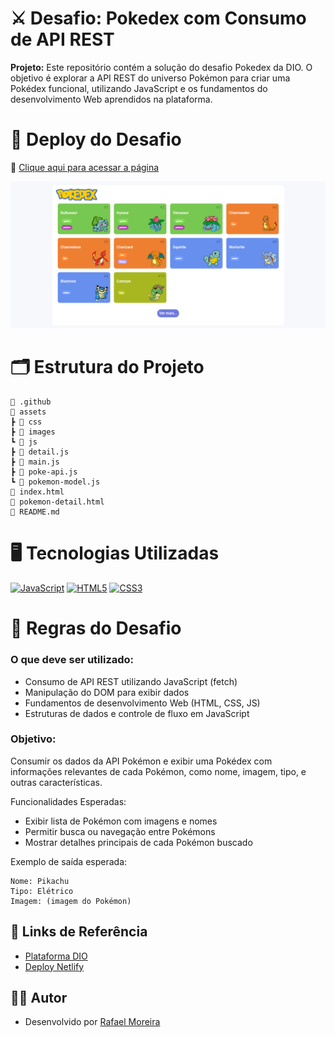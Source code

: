 # ⚔️ Desafio: Pokedex com Consumo de API REST
**Projeto:** Este repositório contém a solução do desafio Pokedex da DIO. O objetivo é explorar a API REST do universo Pokémon para criar uma Pokédex funcional, utilizando JavaScript e os fundamentos do desenvolvimento Web aprendidos na plataforma.

# 🎯 Deploy do Desafio
🔗 [Clique aqui para acessar a página](https://pokedex-api-dio.netlify.app/)

![Preview da Página](.github/preview.png)

# 🗂️ Estrutura do Projeto

```
📁 .github
📁 assets
┣ 📁 css
┣ 📁 images
┗ 📁 js
┣ 📄 detail.js
┣ 📄 main.js
┣ 📄 poke-api.js
┗ 📄 pokemon-model.js
📄 index.html
📄 pokemon-detail.html
📄 README.md 
```
# 🖥️ Tecnologias Utilizadas
[![JavaScript](https://img.shields.io/badge/JavaScript-000?style=for-the-badge&logo=javascript&logoColor=30A3DC)]()
[![HTML5](https://img.shields.io/badge/HTML5-000?style=for-the-badge&logo=html5&logoColor=E94D5F)]() 
[![CSS3](https://img.shields.io/badge/CSS3-000?style=for-the-badge&logo=css3&logoColor=30A3DC)]() 

# 📌 Regras do Desafio
### O que deve ser utilizado:

- Consumo de API REST utilizando JavaScript (fetch)
- Manipulação do DOM para exibir dados
- Fundamentos de desenvolvimento Web (HTML, CSS, JS)
- Estruturas de dados e controle de fluxo em JavaScript

### Objetivo:

Consumir os dados da API Pokémon e exibir uma Pokédex com informações relevantes de cada Pokémon, como nome, imagem, tipo, e outras características.

Funcionalidades Esperadas:
- Exibir lista de Pokémon com imagens e nomes
- Permitir busca ou navegação entre Pokémons
- Mostrar detalhes principais de cada Pokémon buscado

Exemplo de saída esperada:

```
Nome: Pikachu  
Tipo: Elétrico  
Imagem: (imagem do Pokémon) 
```

## 🔗 Links de Referência

- [Plataforma DIO](https://web.dio.me/)
- [Deploy Netlify](https://pokedex-api-dio.netlify.app/)

## 👨‍💻 Autor

- Desenvolvido por [Rafael Moreira](https://github.com/RafaeltiMoreira)
